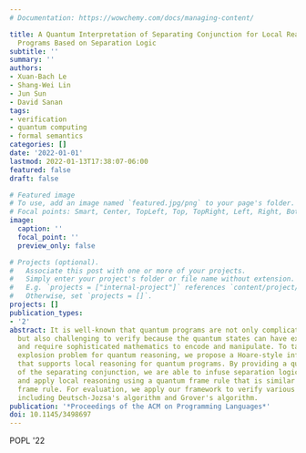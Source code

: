 ```yaml
---
# Documentation: https://wowchemy.com/docs/managing-content/

title: A Quantum Interpretation of Separating Conjunction for Local Reasoning of Quantum
  Programs Based on Separation Logic
subtitle: ''
summary: ''
authors:
- Xuan-Bach Le
- Shang-Wei Lin
- Jun Sun
- David Sanan
tags:
- verification
- quantum computing
- formal semantics
categories: []
date: '2022-01-01'
lastmod: 2022-01-13T17:38:07-06:00
featured: false
draft: false

# Featured image
# To use, add an image named `featured.jpg/png` to your page's folder.
# Focal points: Smart, Center, TopLeft, Top, TopRight, Left, Right, BottomLeft, Bottom, BottomRight.
image:
  caption: ''
  focal_point: ''
  preview_only: false

# Projects (optional).
#   Associate this post with one or more of your projects.
#   Simply enter your project's folder or file name without extension.
#   E.g. `projects = ["internal-project"]` references `content/project/deep-learning/index.md`.
#   Otherwise, set `projects = []`.
projects: []
publication_types:
- '2'
abstract: It is well-known that quantum programs are not only complicated to design
  but also challenging to verify because the quantum states can have exponential size
  and require sophisticated mathematics to encode and manipulate. To tackle the state-space
  explosion problem for quantum reasoning, we propose a Hoare-style inference framework
  that supports local reasoning for quantum programs. By providing a quantum interpretation
  of the separating conjunction, we are able to infuse separation logic into our framework
  and apply local reasoning using a quantum frame rule that is similar to the classical
  frame rule. For evaluation, we apply our framework to verify various quantum programs
  including Deutsch-Jozsa's algorithm and Grover's algorithm.
publication: '*Proceedings of the ACM on Programming Languages*'
doi: 10.1145/3498697
---
```

POPL '22